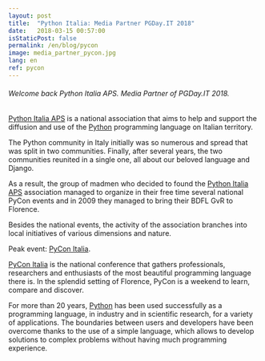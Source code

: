 ```yaml
---
layout: post
title:  "Python Italia: Media Partner PGDay.IT 2018"
date:   2018-03-15 00:57:00
isStaticPost: false
permalink: /en/blog/pycon
image: media_partner_pycon.jpg
lang: en
ref: pycon
---
```


<h6>Welcome back Python Italia APS. Media Partner of PGDay.IT 2018.</h6>

[Python Italia APS](https://www.python.it/comunita/) is a national association that aims to help and support the diffusion and use of the [Python](https://www.python.it/) programming language on Italian territory.

The Python community in Italy initially was so numerous and spread that was split in two communities. Finally, after several years, the two communities reunited in a single one, all about our beloved language and Django.

As a result, the group of madmen who decided to found the [Python Italia APS](https://www.python.it/comunita/) association managed to organize in their free time several national PyCon events and in 2009 they managed to bring their BDFL GvR to Florence.

Besides the national events, the activity of the association branches into local initiatives of various dimensions and nature.

Peak event: [PyCon Italia](https://www.pycon.it/it/).

[PyCon Italia](https://www.pycon.it/it/) is the national conference that gathers professionals, researchers and enthusiasts of the most beautiful programming language there is. In the splendid setting of Florence, PyCon is a weekend to learn, compare and discover.

For more than 20 years, [Python](https://www.python.it/) has been used successfully as a programming language, in industry and in scientific research, for a variety of applications. The boundaries between users and developers have been overcome thanks to the use of a simple language, which allows to develop solutions to complex problems without having much programming experience.
